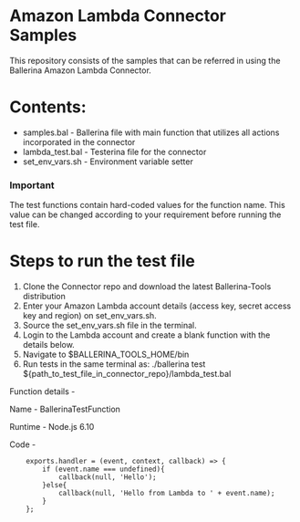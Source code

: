 
# Amazon Lambda Connector Samples

This repository consists of the samples that can be referred in using the Ballerina Amazon Lambda Connector.

# Contents:
  - samples.bal - Ballerina file with main function that utilizes all actions incorporated in the connector
  - lambda_test.bal - Testerina file for the connector
  - set_env_vars.sh - Environment variable setter
 
### Important
The test functions contain hard-coded values for the function name. This value can be changed according to your requirement before running the test file.
  
# Steps to run the test file

 1. Clone the Connector repo and download the latest Ballerina-Tools distribution
 2. Enter your Amazon Lambda account details (access key, secret access key and region) on set_env_vars.sh.
 3. Source the set_env_vars.sh file in the terminal.
 4. Login to the Lambda account and create a blank function with the details below.
 5. Navigate to $BALLERINA_TOOLS_HOME/bin
 6. Run tests in the same terminal as:
 ./ballerina test ${path_to_test_file_in_connector_repo}/lambda_test.bal

Function details -

Name - BallerinaTestFunction

Runtime - Node.js 6.10

Code -

```
	exports.handler = (event, context, callback) => {
	    if (event.name === undefined){
	        callback(null, 'Hello');
	    }else{
	        callback(null, 'Hello from Lambda to ' + event.name);
	    }
	};
```

